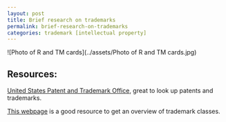 ```yaml
---
layout: post
title: Brief research on trademarks
permalink: brief-research-on-trademarks
categories: trademark [intellectual property]
---
```


![Photo of R and TM cards](../assets/Photo of R and TM cards.jpg)

## Resources:

[United States Patent and Trademark Office](https://www.uspto.gov/), great to look up patents and trademarks.


[This webpage](https://www.names4brands.com/trademark-class-search.php#google_vignette) is a good resource to get an overview of trademark classes. 